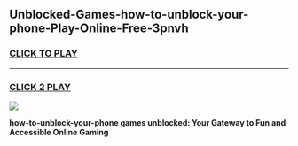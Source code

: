 
## Unblocked-Games-how-to-unblock-your-phone-Play-Online-Free-3pnvh
<h3>
<a href="https://premium76.site?title=how-to-unblock-your-phone&ref=26A">CLICK TO PLAY</a></h3>
<hr>

<h3>
<a href="https://premium76.site?title=how-to-unblock-your-phone&ref=26A">CLICK 2 PLAY</a>
  
</h3>

<a href="https://premium76.site?title=how-to-unblock-your-phone&ref=26A"><img src="https://clearcache.store/games.png"></a>


**how-to-unblock-your-phone games unblocked: Your Gateway to Fun and Accessible Online Gaming**
